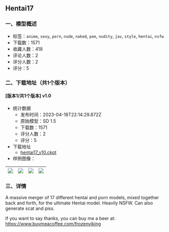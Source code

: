 ## Hentai17
### 一、模型概述

- 标签：`anime`, `sexy`, `porn`, `nude`, `naked`, `pee`, `nudity`, `jav`, `style`, `hentai`, `nsfw`
- 下载数：1571
- 收藏人数：418
- 评论人数：2
- 评分人数：2
- 评分：5

### 二、下载地址（共1个版本）

#### [版本1/共1个版本] v1.0

- 统计数据
  - 发布时间：2023-04-18T22:14:29.872Z
  - 原始模型：SD 1.5
  - 下载数：1571
  - 评分人数：2
  - 评分：5
- 下载地址
  - [hentai17_v10.ckpt](https://civitai.com/api/download/models/49339)
- 样例图像：

| <img src="https://image.civitai.com/xG1nkqKTMzGDvpLrqFT7WA/845c6912-fe7f-4b8b-ba91-15b51058a522/width=450/1403976.jpeg" /> | <img src="https://image.civitai.com/xG1nkqKTMzGDvpLrqFT7WA/57975406-a690-4a2d-6f17-fd379bc68f00/width=450/530627.jpeg" /> | <img src="https://image.civitai.com/xG1nkqKTMzGDvpLrqFT7WA/3ceb3ef4-47c4-4d9e-9580-818e94a6e000/width=450/530633.jpeg" /> | <img src="https://image.civitai.com/xG1nkqKTMzGDvpLrqFT7WA/c07e4217-1767-4f4e-b66f-dcfb253f4800/width=450/530647.jpeg" /> |
| ---- | ---- | ---- | ---- |


### 三、详情
<p>A massive merger of 17 different hentai and porn models, mixed together back and forth, for the ultimate Hentai model. Heavily NSFW. Can also generate scat and piss.</p><p>If you want to say thanks, you can buy me a beer at: <a target="_blank" rel="ugc" href="https://www.buymeacoffee.com/frozenviking">https://www.buymeacoffee.com/frozenviking</a></p>